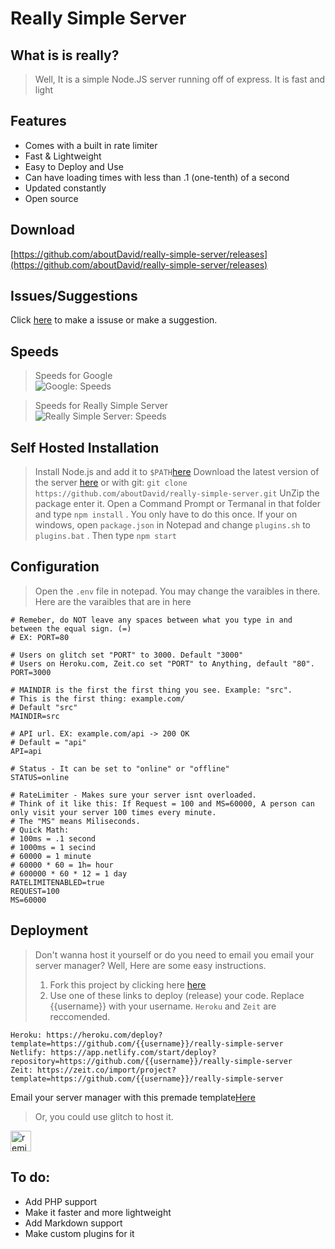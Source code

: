 # Really Simple Server
 
## What is is really?
> Well, It is a simple Node.JS server running off of express. 
> It is fast and light

## Features
- Comes with a built in rate limiter
- Fast & Lightweight
- Easy to Deploy and Use
- Can have loading times with less than .1 (one-tenth) of a second
- Updated constantly
- Open source

## Download
[https://github.com/aboutDavid/really-simple-server/releases](https://github.com/aboutDavid/really-simple-server/releases)

## Issues/Suggestions
Click [here](https://github.com/aboutDavid/really-simple-server/issues) to make a issuse or make a suggestion. 

## Speeds
> Speeds for Google<br>
![Google: Speeds](https://i.imgur.com/OZflcQr.png)

> Speeds for Really Simple Server<br>
![Really Simple Server: Speeds](https://i.imgur.com/K9yY87v.png)

## Self Hosted Installation
> Install Node.js and add it to `$PATH`[here](https://nodejs.org/en/download/)
> Download the latest version of the server [here](https://github.com/aboutDavid/really-simple-server/releases) or with git: `git clone https://github.com/aboutDavid/really-simple-server.git`
> UnZip the package enter it.
> Open a Command Prompt or Termanal in that folder and type `npm install` . You only have to do this once.
> If your on windows, open `package.json` in Notepad and change `plugins.sh` to `plugins.bat` . Then type `npm start `

## Configuration
> Open the `.env` file in notepad. You may change the varaibles in there. Here are the varaibles that are in here
 
```
# Remeber, do NOT leave any spaces between what you type in and between the equal sign. (=)
# EX: PORT=80

# Users on glitch set "PORT" to 3000. Default "3000"
# Users on Heroku.com, Zeit.co set "PORT" to Anything, default "80".
PORT=3000

# MAINDIR is the first the first thing you see. Example: "src".
# This is the first thing: example.com/
# Default "src"
MAINDIR=src

# API url. EX: example.com/api -> 200 OK
# Default = "api"
API=api

# Status - It can be set to "online" or "offline"
STATUS=online

# RateLimiter - Makes sure your server isnt overloaded. 
# Think of it like this: If Request = 100 and MS=60000, A person can only visit your server 100 times every minute.
# The "MS" means Miliseconds. 
# Quick Math: 
# 100ms = .1 second
# 1000ms = 1 secind
# 60000 = 1 minute
# 60000 * 60 = 1h= hour
# 600000 * 60 * 12 = 1 day
RATELIMITENABLED=true
REQUEST=100
MS=60000
```
 




## Deployment
> Don't wanna host it yourself or do you need to email you email your server manager? Well, Here are some easy instructions.
> 1. Fork this project by clicking here [here](https://github.com/aboutDavid/really-simple-server/fork)
> 2. Use one of these links to deploy (release) your code. Replace {{username}} with your username. `Heroku` and `Zeit` are reccomended. 
```
Heroku: https://heroku.com/deploy?template=https://github.com/{{username}}/really-simple-server
Netlify: https://app.netlify.com/start/deploy?repository=https://github.com/{{username}}/really-simple-server
Zeit: https://zeit.co/import/project?template=https://github.com/{{username}}/really-simple-server
```
Email your server manager with this premade template<a href="(mailto:example@example.com?subject=Install%20a%20Node.js%20Server&body=Hello%20IT%20departement%3A%0D%0A%0D%0ACan%20you%20please%20install%20%5Bthis%5D(https%3A%2F%2Fgithub.com%2FaboutDavid%2Freally-simple-server)%20server%20for%20my%20website%3F%20Thanks!%0D%0A%0D%0A-%20(Replace%20me%20with%20your%20name)">Here</a>

> Or, you could use glitch to host it.

<a href="https://glitch.com/edit/?utm_content=project_reallysimpleserver&utm_source=remix_this&utm_medium=button&utm_campaign=glitchButton#!/remix/reallysimpleserver">
  <img src="https://cdn.glitch.com/2bdfb3f8-05ef-4035-a06e-2043962a3a13%2Fremix%402x.png?1513093958726" alt="remix this" height="33">
</a>

## To do:

- Add PHP support
- Make it faster and more lightweight
- Add Markdown support
- Make custom plugins for it
